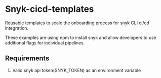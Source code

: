 # Snyk-cicd-templates
Reusable templates to scale the onboarding process for snyk CLI ci/cd integration.

These examples are using npm to install snyk and allow developers to use additional flags for individual pipelines.

## Requirements
1. Valid snyk api token(SNYK_TOKEN) as an environment variable
